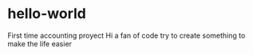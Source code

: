 # hello-world
First time accounting proyect
Hi a fan of code try to create something to make the life easier
